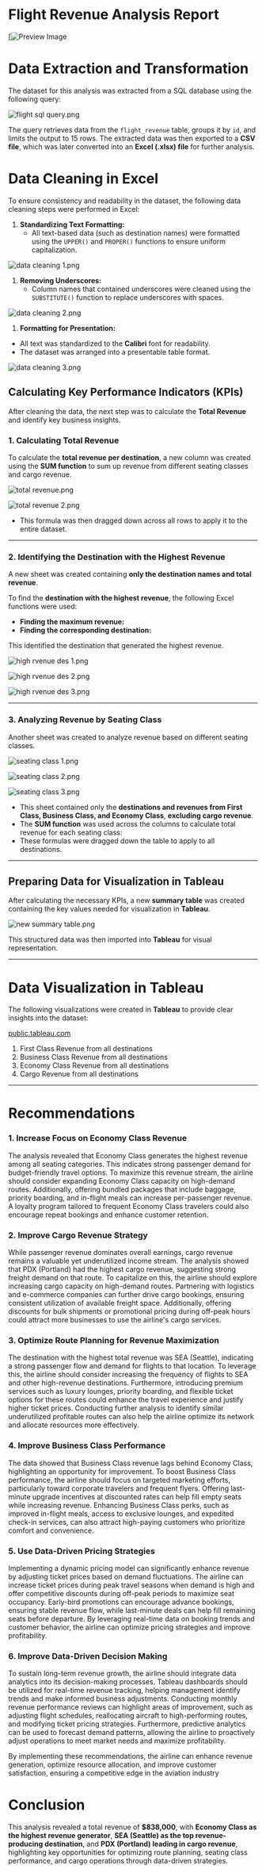 # Flight Revenue Analysis Report

[![Preview Image]([Flight%20Revenue%20Analysis%20Report%2018c4799bb267808eb79ae64d3557d1ed/Flights_Revenue_Dashboard_.png](https://github.com/TiffanyNwanne/Flight-Revenue-Analysis/blob/main/images/Flights_Revenue_Dashboard_.png))

# Data Extraction and Transformation

The dataset for this analysis was extracted from a SQL database using the following query:

![flight sql query.png](Flight%20Revenue%20Analysis%20Report%2018c4799bb267808eb79ae64d3557d1ed/flight_sql_query.png)

The query retrieves data from the `flight_revenue` table, groups it by `id`, and limits the output to 15 rows. The extracted data was then exported to a **CSV file**, which was later converted into an **Excel (.xlsx) file** for further analysis.

# Data Cleaning in Excel

To ensure consistency and readability in the dataset, the following data cleaning steps were performed in Excel:

1. **Standardizing Text Formatting:**
    - All text-based data (such as destination names) were formatted using the `UPPER()` and `PROPER()` functions to ensure uniform capitalization.

![data cleaning 1.png](Flight%20Revenue%20Analysis%20Report%2018c4799bb267808eb79ae64d3557d1ed/data_cleaning_1.png)

1. **Removing Underscores:**
    - Column names that contained underscores were cleaned using the `SUBSTITUTE()` function to replace underscores with spaces.

![data cleaning 2.png](Flight%20Revenue%20Analysis%20Report%2018c4799bb267808eb79ae64d3557d1ed/data_cleaning_2.png)

1. **Formatting for Presentation:**

- All text was standardized to the **Calibri** font for readability.
- The dataset was arranged into a presentable table format.

![data cleaning 3.png](Flight%20Revenue%20Analysis%20Report%2018c4799bb267808eb79ae64d3557d1ed/data_cleaning_3.png)

## **Calculating Key Performance Indicators (KPIs)**

After cleaning the data, the next step was to calculate the **Total Revenue** and identify key business insights.

### **1. Calculating Total Revenue**

To calculate the **total revenue per destination**, a new column was created using the **SUM function** to sum up revenue from different seating classes and cargo revenue.

![total revenue.png](Flight%20Revenue%20Analysis%20Report%2018c4799bb267808eb79ae64d3557d1ed/total_revenue.png)

![total revenue 2.png](Flight%20Revenue%20Analysis%20Report%2018c4799bb267808eb79ae64d3557d1ed/total_revenue_2.png)

- This formula was then dragged down across all rows to apply it to the entire dataset.

---

### **2. Identifying the Destination with the Highest Revenue**

A new sheet was created containing **only the destination names and total revenue**.

To find the **destination with the highest revenue**, the following Excel functions were used:

- **Finding the maximum revenue:**
- **Finding the corresponding destination:**

This identified the destination that generated the highest revenue.

![high rvenue des 1.png](Flight%20Revenue%20Analysis%20Report%2018c4799bb267808eb79ae64d3557d1ed/high_rvenue_des_1.png)

![high rvenue des 2.png](Flight%20Revenue%20Analysis%20Report%2018c4799bb267808eb79ae64d3557d1ed/high_rvenue_des_2.png)

![high rvenue des 3.png](Flight%20Revenue%20Analysis%20Report%2018c4799bb267808eb79ae64d3557d1ed/high_rvenue_des_3.png)

---

### **3. Analyzing Revenue by Seating Class**

Another sheet was created to analyze revenue based on different seating classes.

![seating class 1.png](Flight%20Revenue%20Analysis%20Report%2018c4799bb267808eb79ae64d3557d1ed/seating_class_1.png)

![seating class 2.png](Flight%20Revenue%20Analysis%20Report%2018c4799bb267808eb79ae64d3557d1ed/seating_class_2.png)

![seating class 3.png](Flight%20Revenue%20Analysis%20Report%2018c4799bb267808eb79ae64d3557d1ed/seating_class_3.png)

- This sheet contained only the **destinations and revenues from First Class, Business Class, and Economy Class**, **excluding cargo revenue**.
- The **SUM function** was used across the columns to calculate total revenue for each seating class:
- These formulas were dragged down the table to apply to all destinations.

---

## **Preparing Data for Visualization in Tableau**

After calculating the necessary KPIs, a new **summary table** was created containing the key values needed for visualization in **Tableau**.

![new summary table.png](Flight%20Revenue%20Analysis%20Report%2018c4799bb267808eb79ae64d3557d1ed/new_summary_table.png)

This structured data was then imported into **Tableau** for visual representation.

---

# **Data Visualization in Tableau**

The following visualizations were created in **Tableau** to provide clear insights into the dataset:

[public.tableau.com](https://public.tableau.com/app/profile/tiffany.nwanne/viz/FlightsRevenueAnalysis/Dashboard1)

1. First Class Revenue from all destinations
2. Business Class Revenue from all destinations
3. Economy Class Revenue from all destinations
4. Cargo Revenue from all destinations

---

# Recommendations

### **1. Increase Focus on Economy Class Revenue**

The analysis revealed that Economy Class generates the highest revenue among all seating categories. This indicates strong passenger demand for budget-friendly travel options. To maximize this revenue stream, the airline should consider expanding Economy Class capacity on high-demand routes. Additionally, offering bundled packages that include baggage, priority boarding, and in-flight meals can increase per-passenger revenue. A loyalty program tailored to frequent Economy Class travelers could also encourage repeat bookings and enhance customer retention.

### **2. Improve Cargo Revenue Strategy**

While passenger revenue dominates overall earnings, cargo revenue remains a valuable yet underutilized income stream. The analysis showed that PDX (Portland) had the highest cargo revenue, suggesting strong freight demand on that route. To capitalize on this, the airline should explore increasing cargo capacity on high-demand routes. Partnering with logistics and e-commerce companies can further drive cargo bookings, ensuring consistent utilization of available freight space. Additionally, offering discounts for bulk shipments or promotional pricing during off-peak hours could attract more businesses to use the airline's cargo services.

### **3. Optimize Route Planning for Revenue Maximization**

The destination with the highest total revenue was SEA (Seattle), indicating a strong passenger flow and demand for flights to that location. To leverage this, the airline should consider increasing the frequency of flights to SEA and other high-revenue destinations. Furthermore, introducing premium services such as luxury lounges, priority boarding, and flexible ticket options for these routes could enhance the travel experience and justify higher ticket prices. Conducting further analysis to identify similar underutilized profitable routes can also help the airline optimize its network and allocate resources more effectively.

### **4. Improve Business Class Performance**

The data showed that Business Class revenue lags behind Economy Class, highlighting an opportunity for improvement. To boost Business Class performance, the airline should focus on targeted marketing efforts, particularly toward corporate travelers and frequent flyers. Offering last-minute upgrade incentives at discounted rates can help fill empty seats while increasing revenue. Enhancing Business Class perks, such as improved in-flight meals, access to exclusive lounges, and expedited check-in services, can also attract high-paying customers who prioritize comfort and convenience.

### **5. Use Data-Driven Pricing Strategies**

Implementing a dynamic pricing model can significantly enhance revenue by adjusting ticket prices based on demand fluctuations. The airline can increase ticket prices during peak travel seasons when demand is high and offer competitive discounts during off-peak periods to maximize seat occupancy. Early-bird promotions can encourage advance bookings, ensuring stable revenue flow, while last-minute deals can help fill remaining seats before departure. By leveraging real-time data on booking trends and customer behavior, the airline can optimize pricing strategies and improve profitability.

### **6. Improve Data-Driven Decision Making**

To sustain long-term revenue growth, the airline should integrate data analytics into its decision-making processes. Tableau dashboards should be utilized for real-time revenue tracking, helping management identify trends and make informed business adjustments. Conducting monthly revenue performance reviews can highlight areas of improvement, such as adjusting flight schedules, reallocating aircraft to high-performing routes, and modifying ticket pricing strategies. Furthermore, predictive analytics can be used to forecast demand patterns, allowing the airline to proactively adjust operations to meet market needs and maximize profitability.

By implementing these recommendations, the airline can enhance revenue generation, optimize resource allocation, and improve customer satisfaction, ensuring a competitive edge in the aviation industry

# Conclusion

This analysis revealed a total revenue of **$838,000**, with **Economy Class as the highest revenue generator**, **SEA (Seattle) as the top revenue-producing destination**, and **PDX (Portland) leading in cargo revenue**, highlighting key opportunities for optimizing route planning, seating class performance, and cargo operations through data-driven strategies.
